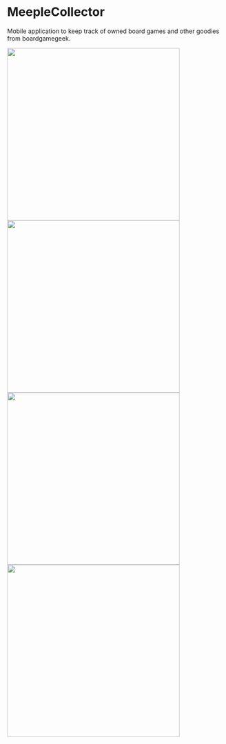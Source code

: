 # MeepleCollector
Mobile application to keep track of owned board games and other goodies from boardgamegeek.

<img src="https://user-images.githubusercontent.com/85763304/151439530-db87ecc7-0185-4121-be91-27c3315383b1.PNG" height="400px"> <img src="https://user-images.githubusercontent.com/85763304/151439863-b73e57bf-db71-4cdf-8432-2546b84a76f6.PNG" height="400px"> <img src="https://user-images.githubusercontent.com/85763304/151439895-8fb92e08-2fd2-439d-8902-8d2f3f2af37c.PNG" height="400px"> <img src="https://user-images.githubusercontent.com/85763304/151440125-81302886-4de7-45fb-aaa8-4c3d9185209b.PNG" height="400px">
